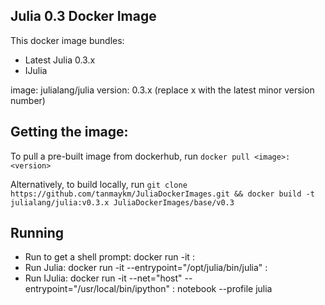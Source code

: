 ## Julia 0.3 Docker Image

This docker image bundles: 
- Latest Julia 0.3.x
- IJulia

image: julialang/julia
version: 0.3.x (replace x with the latest minor version number)

## Getting the image:

To pull a pre-built image from dockerhub, run `docker pull <image>:<version>`

Alternatively, to build locally, run `git clone https://github.com/tanmaykm/JuliaDockerImages.git && docker build -t julialang/julia:v0.3.x JuliaDockerImages/base/v0.3`

## Running

- Run to get a shell prompt: docker run -it <image>:<version>
- Run Julia: docker run -it --entrypoint="/opt/julia/bin/julia" <image>:<version>
- Run IJulia: docker run -it --net="host" --entrypoint="/usr/local/bin/ipython" <image>:<version> notebook --profile julia
